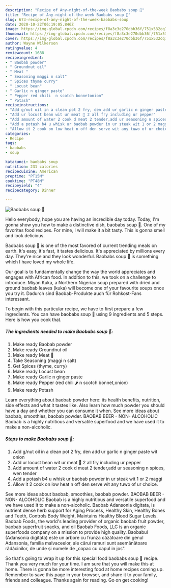 ```yaml
---
description: "Recipe of Any-night-of-the-week Baobabs soup 🥣"
title: "Recipe of Any-night-of-the-week Baobabs soup 🥣"
slug: 673-recipe-of-any-night-of-the-week-baobabs-soup
date: 2020-10-22T06:19:05.846Z
image: https://img-global.cpcdn.com/recipes/f8a3c3e270dbb36f/751x532cq70/baobabs-soup-🥣-recipe-main-photo.jpg
thumbnail: https://img-global.cpcdn.com/recipes/f8a3c3e270dbb36f/751x532cq70/baobabs-soup-🥣-recipe-main-photo.jpg
cover: https://img-global.cpcdn.com/recipes/f8a3c3e270dbb36f/751x532cq70/baobabs-soup-🥣-recipe-main-photo.jpg
author: Wayne Wilkerson
ratingvalue: 4
reviewcount: 1688
recipeingredient:
- " Baobab powder"
- " Groundnut oil"
- " Meat "
- " Seasoning maggi n salt"
- " Spices thyme curry"
- " Locust bean"
- " Garlic n ginger paste"
- " Pepper red chili  n scotch bonnetonion"
- " Potash"
recipeinstructions:
- "Add g/nut oil in a clean pot 2 fry, den add ur garlic n ginger paste wit onion"
- "Add ur locust bean wit ur meat 🥩 2 all fry including ur pepper"
- "Add amount of water 2 cook d meat 2 tender,add ur seasoning n spices, wen tender"
- "Add a potash b4 u whisk ur baobab powder in ur steak wit 1 or 2 maggi"
- "Allow it 2 cook on low heat n off den serve wit any tuwo of ur choice."
categories:
- Recipe
tags:
- baobabs
- soup

katakunci: baobabs soup 
nutrition: 231 calories
recipecuisine: American
preptime: "PT15M"
cooktime: "PT48M"
recipeyield: "4"
recipecategory: Dinner

---
```



![Baobabs soup 🥣](https://img-global.cpcdn.com/recipes/f8a3c3e270dbb36f/751x532cq70/baobabs-soup-🥣-recipe-main-photo.jpg)

Hello everybody, hope you are having an incredible day today. Today, I'm gonna show you how to make a distinctive dish, baobabs soup 🥣. One of my favorites food recipes. For mine, I will make it a bit tasty. This is gonna smell and look delicious.

Baobabs soup 🥣 is one of the most favored of current trending meals on earth. It's easy, it's fast, it tastes delicious. It's appreciated by millions every day. They're nice and they look wonderful. Baobabs soup 🥣 is something which I have loved my whole life.

Our goal is to fundamentally change the way the world appreciates and engages with African food. In addition to this, we took on a challenge to introduce. Miyan Kuka, a Northern Nigerian soup prepared with dried and ground baobab leaves (kuka) will become one of your favourite soups once you try it. Dadurch sind Baobab-Produkte auch für Rohkost-Fans interessant.


To begin with this particular recipe, we have to first prepare a few ingredients. You can have baobabs soup 🥣 using 9 ingredients and 5 steps. Here is how you cook that.

<!--inarticleads1-->

##### The ingredients needed to make Baobabs soup 🥣:

1. Make ready  Baobab powder
1. Make ready  Groundnut oil
1. Make ready  Meat 🥩
1. Take  Seasoning (maggi n salt)
1. Get  Spices (thyme, curry)
1. Make ready  Locust bean
1. Make ready  Garlic n ginger paste
1. Make ready  Pepper (red chili 🌶 n scotch bonnet,onion)
1. Make ready  Potash


Learn everything about baobab powder here: its health benefits, nutrition, side effects and what it tastes like. Also learn how much powder you should have a day and whether you can consume it when. See more ideas about baobab, smoothies, baobab powder. BAOBAB BEER - NON- ALCOHOLIC Baobab is a highly nutritious and versatile superfood and we have used it to make a non-alcoholic. 

<!--inarticleads2-->

##### Steps to make Baobabs soup 🥣:

1. Add g/nut oil in a clean pot 2 fry, den add ur garlic n ginger paste wit onion
1. Add ur locust bean wit ur meat 🥩 2 all fry including ur pepper
1. Add amount of water 2 cook d meat 2 tender,add ur seasoning n spices, wen tender
1. Add a potash b4 u whisk ur baobab powder in ur steak wit 1 or 2 maggi
1. Allow it 2 cook on low heat n off den serve wit any tuwo of ur choice.


See more ideas about baobab, smoothies, baobab powder. BAOBAB BEER - NON- ALCOHOLIC Baobab is a highly nutritious and versatile superfood and we have used it to make a non-alcoholic. Baobab Adansonia digitata, is nutrient dense herb support for Aging Process, Healthy Skin, Healthy Bones and Teeth, Controls Body Weight, Maintains Healthy Blood Sugar Levels. Baobab Foods, the world&#39;s leading provider of organic baobab fruit powder, baobab superfruit snacks, and oil Baobab Foods, LLC is an organic superfoods company on a mission to provide high quality. Baobabul (Adansonia digitata) este un arbore cu frunza căzătoare din genul Adansonia, familia malvaceelor, ale cărui ramuri sunt asemănătoare rădăcinilor, de unde și numele de „copac cu capul in jos&#34;. 

So that's going to wrap it up for this special food baobabs soup 🥣 recipe. Thank you very much for your time. I am sure that you will make this at home. There is gonna be more interesting food at home recipes coming up. Remember to save this page in your browser, and share it to your family, friends and colleague. Thanks again for reading. Go on get cooking!
